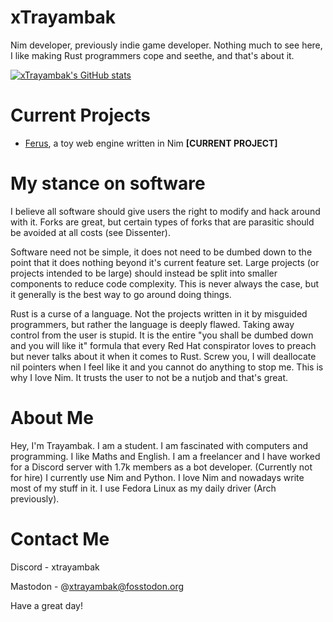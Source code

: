 # xTrayambak
Nim developer, previously indie game developer.
Nothing much to see here, I like making Rust programmers cope and seethe, and that's about it.

[![xTrayambak's GitHub stats](https://github-readme-stats.vercel.app/api?username=xTrayambak)](https://github.com/xTrayambak/github-readme-stats)

# Current Projects
- [Ferus](https://github.com/xTrayambak/ferus), a toy web engine written in Nim **[CURRENT PROJECT]**

# My stance on software
I believe all software should give users the right to modify and hack around with it. Forks are great, but certain types of forks that are parasitic should be avoided at all costs (see Dissenter).

Software need not be simple, it does not need to be dumbed down to the point that it does nothing beyond it's current feature set.
Large projects (or projects intended to be large) should instead be split into smaller components to reduce code complexity.
This is never always the case, but it generally is the best way to go around doing things.

Rust is a curse of a language. Not the projects written in it by misguided programmers, but rather the language is deeply flawed.
Taking away control from the user is stupid. It is the entire "you shall be dumbed down and you will like it" formula that every Red Hat conspirator loves to preach but never talks about it when it comes to Rust. Screw you, I will deallocate nil pointers when I feel like it and you cannot do anything to stop me. This is why I love Nim. It trusts the user to not be a nutjob and that's great.

# About Me
Hey, I'm Trayambak. I am a student. I am fascinated with computers and programming. I like Maths and English.
I am a freelancer and I have worked for a Discord server with 1.7k members as a bot developer. (Currently not for hire)
I currently use Nim and Python. I love Nim and nowadays write most of my stuff in it.
I use Fedora Linux as my daily driver (Arch previously).

# Contact Me
Discord - xtrayambak

Mastodon - @xtrayambak@fosstodon.org

Have a great day!